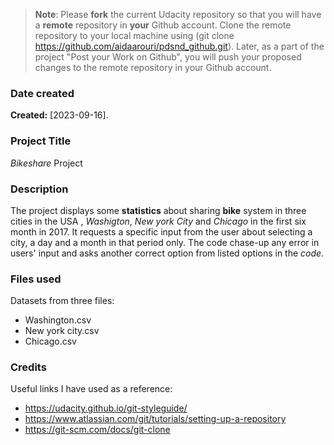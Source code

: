 >**Note**: Please **fork** the current Udacity repository so that you will have a **remote** repository in **your** Github account. Clone the remote repository to your local machine using (git clone https://github.com/aidaarouri/pdsnd_github.git). Later, as a part of the project "Post your Work on Github", you will push your proposed changes to the remote repository in your Github account.

### Date created
**Created:** [2023-09-16].

### Project Title
_Bikeshare_ Project

### Description
The project displays some **statistics** about sharing **bike** system in three cities in the USA , _Washigton_, _New york City_ and _Chicago_ in the first six month in 2017.
It requests a specific input from the user about selecting a city, a day and a month in that period only.
The code chase-up any error in users' input and asks another correct option from listed options in the _code_.

### Files used
Datasets from three files:
* Washington.csv
* New york city.csv
* Chicago.csv

### Credits
Useful links I have used as a reference:
- https://udacity.github.io/git-styleguide/
- https://www.atlassian.com/git/tutorials/setting-up-a-repository
- https://git-scm.com/docs/git-clone



